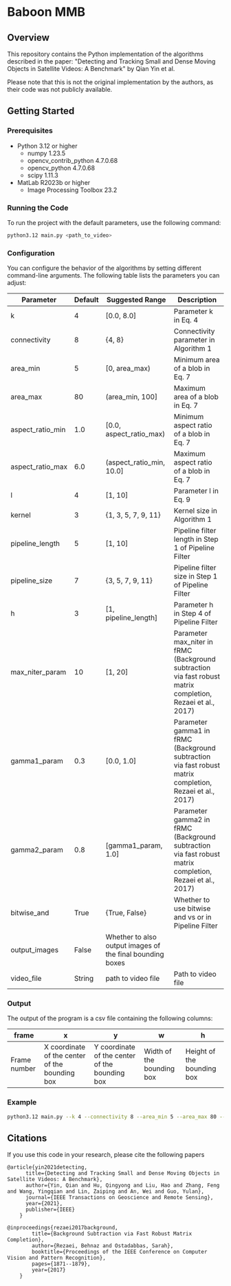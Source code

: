 # Baboon MMB

## Overview

This repository contains the Python implementation of the algorithms described in the paper: "Detecting and Tracking Small and Dense Moving Objects in Satellite Videos: A Benchmark" by Qian Yin et al. 

Please note that this is not the original implementation by the authors, as their code was not publicly available.

## Getting Started

### Prerequisites
- Python 3.12 or higher
  -  numpy 1.23.5
  - opencv_contrib_python 4.7.0.68
  - opencv_python 4.7.0.68
  - scipy 1.11.3
- MatLab R2023b or higher
  - Image Processing Toolbox 23.2

### Running the Code
To run the project with the default parameters, use the following command:
```bash
python3.12 main.py <path_to_video>
```
### Configuration

You can configure the behavior of the algorithms by setting different command-line arguments. The following table lists the parameters you can adjust:

| Parameter | Default | Suggested Range | Description |
| --- | --- | --- | --- |
| k | 4 | [0.0, 8.0] | Parameter k in Eq. 4 |
| connectivity | 8 | {4, 8} | Connectivity parameter in Algorithm 1 |
| area_min | 5 | [0, area_max) | Minimum area of a blob in Eq. 7 |
| area_max | 80 | (area_min, 100] | Maximum area of a blob in Eq. 7 |
| aspect_ratio_min | 1.0 | [0.0, aspect_ratio_max) | Minimum aspect ratio of a blob in Eq. 7 |
| aspect_ratio_max | 6.0 | (aspect_ratio_min, 10.0] | Maximum aspect ratio of a blob in Eq. 7 |
| l | 4 | [1, 10] | Parameter l in Eq. 9 |
| kernel | 3 | {1, 3, 5, 7, 9, 11} | Kernel size in Algorithm 1 |
| pipeline_length | 5 | [1, 10] | Pipeline filter length in Step 1 of Pipeline Filter |
| pipeline_size | 7 | {3, 5, 7, 9, 11} | Pipeline filter size in Step 1 of Pipeline Filter |
| h | 3 | [1, pipeline_length] | Parameter h in Step 4 of Pipeline Filter |
| max_niter_param | 10 | [1, 20] | Parameter max_niter in fRMC (Background subtraction via fast robust matrix completion, Rezaei et al., 2017) |
| gamma1_param | 0.3 | [0.0, 1.0] | Parameter gamma1 in fRMC (Background subtraction via fast robust matrix completion, Rezaei et al., 2017) |
| gamma2_param | 0.8 | [gamma1_param, 1.0] | Parameter gamma2 in fRMC (Background subtraction via fast robust matrix completion, Rezaei et al., 2017) |
| bitwise_and | True | {True, False} | Whether to use bitwise and vs or in Pipeline Filter |
| output_images | False | Whether to also output images of the final bounding boxes |
| video_file | String | path to video file | Path to video file |

### Output
The output of the program is a csv file containing the following columns:

|frame|x|y|w|h|
| --- | --- | --- | --- | --- |
|Frame number|X coordinate of the center of the bounding box|Y coordinate of the center of the bounding box|Width of the bounding box|Height of the bounding box|

### Example
```bash
python3.12 main.py --k 4 --connectivity 8 --area_min 5 --area_max 80 --aspect_ratio_min 1.0 --aspect_ratio_max 6.0 --l 4 --kernel 3 <path_to_video>
```

## Citations
If you use this code in your research, please cite the following papers
```
@article{yin2021detecting,
      title={Detecting and Tracking Small and Dense Moving Objects in Satellite Videos: A Benchmark},
      author={Yin, Qian and Hu, Qingyong and Liu, Hao and Zhang, Feng and Wang, Yingqian and Lin, Zaiping and An, Wei and Guo, Yulan},
      journal={IEEE Transactions on Geoscience and Remote Sensing},
      year={2021},
      publisher={IEEE}
    }
```

```
@inproceedings{rezaei2017background,
        title={Background Subtraction via Fast Robust Matrix Completion},
        author={Rezaei, Behnaz and Ostadabbas, Sarah},
        booktitle={Proceedings of the IEEE Conference on Computer Vision and Pattern Recognition},
        pages={1871--1879},
        year={2017}
    }
```
